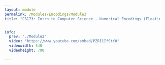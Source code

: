 ```yaml
---
layout: module
permalink: /Modules/Encodings/Module3
title: "CS173: Intro to Computer Science - Numerical Encodings (Floating Point)"


info:
  prev: "./Module2"
  video: "https://www.youtube.com/embed/PZRI1IfStY0"
  videowidth: 540
  videoheight: 700
  
---
```


